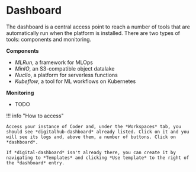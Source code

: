 # Dashboard

The dashboard is a central access point to reach a number of tools that are automatically run when the platform is installed. There are two types of tools: components and monitoring.

**Components**

- *MLRun*, a framework for MLOps
- *MinIO*, an S3-compatible object datalake
- *Nuclio*, a platform for serverless functions
- *Kubeflow*, a tool for ML workflows on Kubernetes

**Monitoring**

- TODO

!!! info "How to access"

    Access your instance of Coder and, under the *Workspaces* tab, you should see *digitalhub-dashboard* already listed. Click on it and you will see its logs and, above them, a number of buttons. Click on *dashboard*.
    
    If *digital-dashboard* isn't already there, you can create it by navigating to *Templates* and clicking *Use template* to the right of the *dashboard* entry.